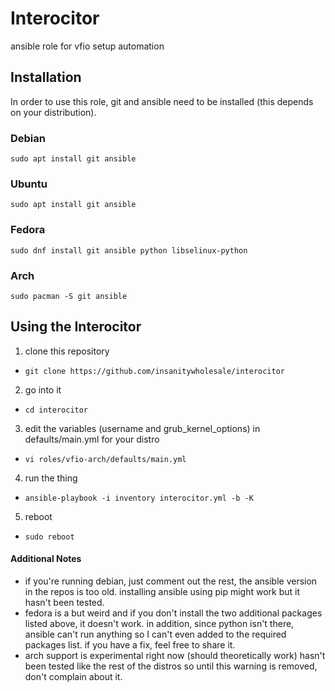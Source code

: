 # Interocitor

ansible role for vfio setup automation


## Installation

In order to use this role, git and ansible need to be installed (this depends on your distribution).


### Debian

```
sudo apt install git ansible
```

### Ubuntu

```
sudo apt install git ansible
```

### Fedora

```
sudo dnf install git ansible python libselinux-python
```

### Arch

```
sudo pacman -S git ansible
```


## Using the Interocitor

1. clone this repository
- ```git clone https://github.com/insanitywholesale/interocitor```
2. go into it
- ```cd interocitor```
3. edit the variables (username and grub_kernel_options) in defaults/main.yml for your distro
- ```vi roles/vfio-arch/defaults/main.yml```
4. run the thing
- ```ansible-playbook -i inventory interocitor.yml -b -K```
5. reboot
- ```sudo reboot```


#### Additional Notes

- if you're running debian, just comment out the rest, the ansible version in the repos is too old. installing ansible using pip might work but it hasn't been tested.
- fedora is a but weird and if you don't install the two additional packages listed above, it doesn't work. in addition, since python isn't there, ansible can't run anything so I can't even added to the required packages list. if you have a fix, feel free to share it.
- arch support is experimental right now (should theoretically work) hasn't been tested like the rest of the distros so until this warning is removed, don't complain about it.
